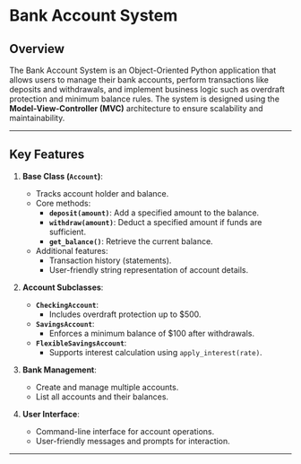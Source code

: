 # Bank Account System

## Overview
The Bank Account System is an Object-Oriented Python application that allows users to manage their bank accounts, perform transactions like deposits and withdrawals, and implement business logic such as overdraft protection and minimum balance rules. The system is designed using the **Model-View-Controller (MVC)** architecture to ensure scalability and maintainability.

---

## Key Features
1. **Base Class (`Account`)**:
   - Tracks account holder and balance.
   - Core methods:
     - **`deposit(amount)`**: Add a specified amount to the balance.
     - **`withdraw(amount)`**: Deduct a specified amount if funds are sufficient.
     - **`get_balance()`**: Retrieve the current balance.
   - Additional features:
     - Transaction history (statements).
     - User-friendly string representation of account details.

2. **Account Subclasses**:
   - **`CheckingAccount`**:
     - Includes overdraft protection up to $500.
   - **`SavingsAccount`**:
     - Enforces a minimum balance of $100 after withdrawals.
   - **`FlexibleSavingsAccount`**:
     - Supports interest calculation using `apply_interest(rate)`.

3. **Bank Management**:
   - Create and manage multiple accounts.
   - List all accounts and their balances.

4. **User Interface**:
   - Command-line interface for account operations.
   - User-friendly messages and prompts for interaction.

---

